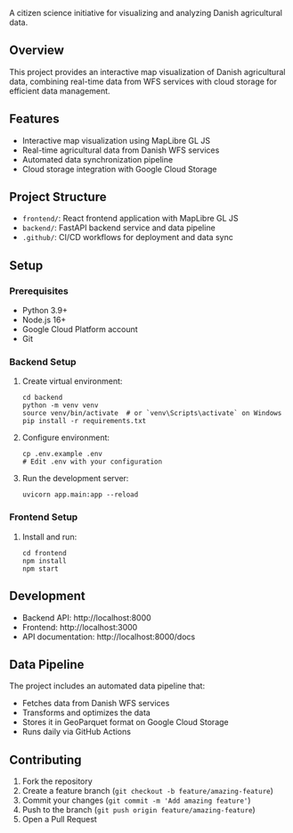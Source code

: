 A citizen science initiative for visualizing and analyzing Danish agricultural data.

## Overview

This project provides an interactive map visualization of Danish agricultural data, combining real-time data from WFS services with cloud storage for efficient data management.

## Features

- Interactive map visualization using MapLibre GL JS
- Real-time agricultural data from Danish WFS services
- Automated data synchronization pipeline
- Cloud storage integration with Google Cloud Storage

## Project Structure

- `frontend/`: React frontend application with MapLibre GL JS
- `backend/`: FastAPI backend service and data pipeline
- `.github/`: CI/CD workflows for deployment and data sync

## Setup

### Prerequisites

- Python 3.9+
- Node.js 16+
- Google Cloud Platform account
- Git

### Backend Setup

1. Create virtual environment:
    ```
    cd backend
    python -m venv venv
    source venv/bin/activate  # or `venv\Scripts\activate` on Windows
    pip install -r requirements.txt
    ```

2. Configure environment:
    ```
    cp .env.example .env
    # Edit .env with your configuration
    ```

3. Run the development server:
    ```
    uvicorn app.main:app --reload
    ```

### Frontend Setup

1. Install and run:
    ```
    cd frontend
    npm install
    npm start
    ```

## Development

- Backend API: http://localhost:8000
- Frontend: http://localhost:3000
- API documentation: http://localhost:8000/docs

## Data Pipeline

The project includes an automated data pipeline that:
- Fetches data from Danish WFS services
- Transforms and optimizes the data
- Stores it in GeoParquet format on Google Cloud Storage
- Runs daily via GitHub Actions

## Contributing

1. Fork the repository
2. Create a feature branch (`git checkout -b feature/amazing-feature`)
3. Commit your changes (`git commit -m 'Add amazing feature'`)
4. Push to the branch (`git push origin feature/amazing-feature`)
5. Open a Pull Request